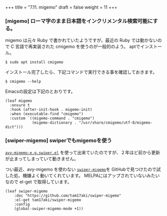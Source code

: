 +++
title = "7.11. migemo"
draft = false
weight = 11
+++

### [migemo] ローマ字のまま日本語をインクリメンタル検索可能にする。
migemo は元々 Ruby で書かれていたようですが，最近の Ruby では動かないので C 言語で再実装された cmigemo を使うのが一般的のよう。
aptでインストール。

```shellsesson
$ sudo apt install cmigemo
```
インストール完了したら、下記コマンドで実行できる事を確認しておきます。

```shellsesson
$ cmigemo --help
```
Emacsの設定は下記のとおりです。

```elisp
(leaf migemo
  :ensure t
  :hook (after-init-hook . migemo-init)
  :when (executable-find "cmigemo")
  :custom `((migemo-command . "cmigemo")
			(migemo-dictionary . "/usr/share/cmigemo/utf-8/migemo-dict")))

```

### [swiper-migemo] swiperでもmigemoを使う

[`avy-migemo-e.g.swiper.el`](https://github.com/momomo5717/avy-migemo) を使って出来ていたのですが、２年ほど前から更新が止まってしまっていて動きません。

つい最近、avy-migemo を使わない [`swiper-migemo`](https://github.com/tam17aki/swiper-migemo)を GitHubで見つけたので試した処、機嫌よく動いてくれています。
MELPAにはアップされていないみたいなので el-get で取得しています。

```elisp
(leaf swiper-migemo
	:doc "https://github.com/tam17aki/swiper-migemo"
	:el-get tam17aki/swiper-migemo
	:config
	(global-swiper-migemo-mode +1))
```
